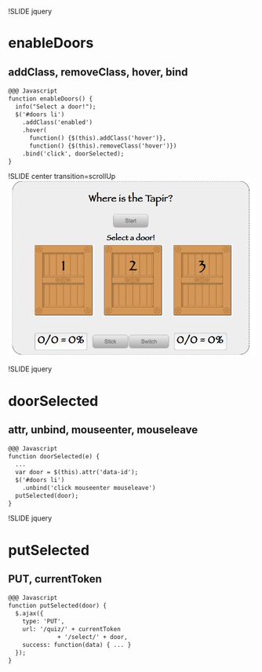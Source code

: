 !SLIDE jquery
# enableDoors
## addClass, removeClass, hover, bind

    @@@ Javascript
    function enableDoors() {
      info("Select a door!");
      $('#doors li')
        .addClass('enabled')
        .hover(
          function() {$(this).addClass('hover')},
          function() {$(this).removeClass('hover')})
        .bind('click', doorSelected);
    }

!SLIDE center transition=scrollUp
![Tapir App](doors_enabled.png)

!SLIDE jquery
# doorSelected
## attr, unbind, mouseenter, mouseleave

    @@@ Javascript
    function doorSelected(e) {
      ...
      var door = $(this).attr('data-id');
      $('#doors li')
        .unbind('click mouseenter mouseleave')
      putSelected(door);
    }

!SLIDE jquery
# putSelected
## PUT, currentToken

    @@@ Javascript
    function putSelected(door) {
      $.ajax({
        type: 'PUT',
        url: '/quiz/' + currentToken
                  + '/select/' + door,
        success: function(data) { ... }
      });
    }

